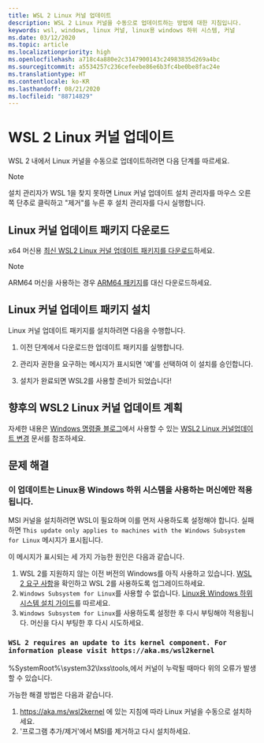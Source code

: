 ```yaml
---
title: WSL 2 Linux 커널 업데이트
description: WSL 2 Linux 커널을 수동으로 업데이트하는 방법에 대한 지침입니다.
keywords: wsl, windows, linux 커널, linux용 windows 하위 시스템, 커널
ms.date: 03/12/2020
ms.topic: article
ms.localizationpriority: high
ms.openlocfilehash: a718c4a880e2c3147900143c24983835d269a4bc
ms.sourcegitcommit: a5534257c236cefeebe86e6b3fc4be0be8fac24e
ms.translationtype: HT
ms.contentlocale: ko-KR
ms.lasthandoff: 08/21/2020
ms.locfileid: "88714829"
---
```

# <a name="updating-the-wsl-2-linux-kernel"></a>WSL 2 Linux 커널 업데이트

WSL 2 내에서 Linux 커널을 수동으로 업데이트하려면 다음 단계를 따르세요.

> [!NOTE] 
> 설치 관리자가 WSL 1을 찾지 못하면 Linux 커널 업데이트 설치 관리자를 마우스 오른쪽 단추로 클릭하고 "제거"를 누른 후 설치 관리자를 다시 실행합니다.

## <a name="download-the-linux-kernel-update-package"></a>Linux 커널 업데이트 패키지 다운로드

x64 머신용 [최신 WSL2 Linux 커널 업데이트 패키지를 다운로드](https://wslstorestorage.blob.core.windows.net/wslblob/wsl_update_x64.msi)하세요.

> [!NOTE]
> ARM64 머신을 사용하는 경우 [ARM64 패키지](https://wslstorestorage.blob.core.windows.net/wslblob/wsl_update_arm64.msi)를 대신 다운로드하세요.

## <a name="install-the-linux-kernel-update-package"></a>Linux 커널 업데이트 패키지 설치

Linux 커널 업데이트 패키지를 설치하려면 다음을 수행합니다.

  1. 이전 단계에서 다운로드한 업데이트 패키지를 실행합니다.

  2. 관리자 권한을 요구하는 메시지가 표시되면 '예'를 선택하여 이 설치를 승인합니다.

  3. 설치가 완료되면 WSL2를 사용할 준비가 되었습니다!

## <a name="future-plans-for-updating-the-wsl2-linux-kernel"></a>향후의 WSL2 Linux 커널 업데이트 계획

자세한 내용은 [Windows 명령줄 블로그](https://aka.ms/cliblog)에서 사용할 수 있는 [WSL2 Linux 커널업데이트 변경](https://devblogs.microsoft.com/commandline/wsl2-will-be-generally-available-in-windows-10-version-2004) 문서를 참조하세요.

## <a name="troubleshooting"></a>문제 해결

### <a name="this-update-only-applies-to-machines-with-the-windows-subsystem-for-linux"></a>이 업데이트는 Linux용 Windows 하위 시스템을 사용하는 머신에만 적용됩니다.
MSI 커널을 설치하려면 WSL이 필요하며 이를 먼저 사용하도록 설정해야 합니다. 실패하면 `This update only applies to machines with the Windows Subsystem for Linux` 메시지가 표시됩니다. 

이 메시지가 표시되는 세 가지 가능한 원인은 다음과 같습니다.

1. WSL 2를 지원하지 않는 이전 버전의 Windows를 아직 사용하고 있습니다. [WSL 2 요구 사항](https://docs.microsoft.com/windows/wsl/install-win10#update-to-wsl-2)을 확인하고 WSL 2를 사용하도록 업그레이드하세요. 
2. `Windows Subsystem for Linux`를 사용할 수 없습니다. [Linux용 Windows 하위 시스템 설치 가이드](https://docs.microsoft.com/windows/wsl/install-win10)를 따르세요.
3. `Windows Subsystem for Linux`를 사용하도록 설정한 후 다시 부팅해야 적용됩니다. 머신을 다시 부팅한 후 다시 시도하세요.

### `WSL 2 requires an update to its kernel component. For information please visit https://aka.ms/wsl2kernel`

%SystemRoot%\system32\lxss\tools\,에서 커널이 누락될 때마다 위의 오류가 발생할 수 있습니다.

가능한 해결 방법은 다음과 같습니다.

1. https://aka.ms/wsl2kernel 에 있는 지침에 따라 Linux 커널을 수동으로 설치하세요.
2. '프로그램 추가/제거'에서 MSI를 제거하고 다시 설치하세요.

